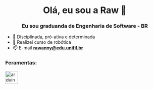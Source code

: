 <h1 align="center">Olá, eu sou a Raw 👋</h1>
<h3 align="center">Eu sou graduanda de Engenharia de Software - BR</h3>

- 💬 Disciplinada, pró-ativa e determinada
- 🤖 Realizei curso de robótica
- 📫 E-mail **rawanny@edu.unifil.br**

<h3 align="left">Feramentas:</h3>
<a href=" https://www.arduino.cc/ " target="_blank"el="noreferrer"> <img src="https://cdn.worldvectorlogo.com/logos/arduino-1.svg" alt="arduino" width="40" height= "40"/> </a> </p>
